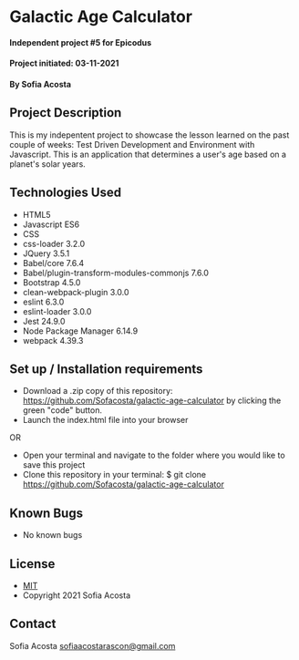 # Galactic Age Calculator  
#### Independent project #5 for Epicodus
#### Project initiated: 03-11-2021
#### By Sofia Acosta
## Project Description
This is my indepentent project to showcase the lesson learned on the past couple of weeks: Test Driven Development and Environment with Javascript. This is an application that determines a user's age based on a planet's solar years.    
 
## Technologies Used
* HTML5 
* Javascript ES6
* CSS
* css-loader 3.2.0
* JQuery 3.5.1
* Babel/core 7.6.4
* Babel/plugin-transform-modules-commonjs 7.6.0
* Bootstrap 4.5.0
* clean-webpack-plugin 3.0.0
* eslint 6.3.0
* eslint-loader 3.0.0
* Jest 24.9.0
* Node Package Manager 6.14.9
* webpack 4.39.3


## Set up / Installation requirements
* Download a .zip copy of this repository: https://github.com/Sofacosta/galactic-age-calculator by clicking the green "code" button. 
* Launch the index.html file into your browser
 
OR
 
* Open your terminal and navigate to the folder where you would like to save this project
* Clone this repository in your terminal: $ git clone https://github.com/Sofacosta/galactic-age-calculator
## Known Bugs
* No known bugs
## License
* [MIT](https://choosealicense.com/licenses/mit)
* Copyright 2021 Sofia Acosta
## Contact
Sofia Acosta sofiaacostarascon@gmail.com
